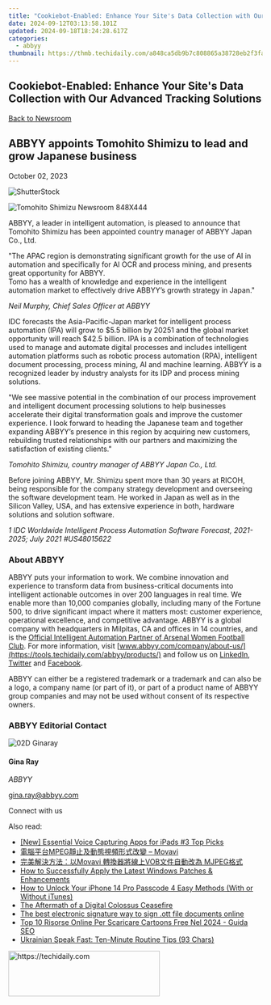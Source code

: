 ```yaml
---
title: "Cookiebot-Enabled: Enhance Your Site's Data Collection with Our Advanced Tracking Solutions"
date: 2024-09-12T03:13:58.101Z
updated: 2024-09-18T18:24:28.617Z
categories:
  - abbyy
thumbnail: https://thmb.techidaily.com/a848ca5db9b7c808865a38728eb2f3fa3f3cb8b726203e03c39aa2db5f8c0bbd.jpg
---
```


## Cookiebot-Enabled: Enhance Your Site's Data Collection with Our Advanced Tracking Solutions

[Back to Newsroom](https://tools.techidaily.com/abbyy/products/)

## ABBYY appoints Tomohito Shimizu to lead and grow Japanese business

October 02, 2023

![ShutterStock](https://content.abbyy.com/-/media/project/abbyy/abbyy/branchtemplates/shutterstock_1272462163_1296-x-729.jpg?h=729&iar=0&w=1296)

![Tomohito Shimizu Newsroom 848X444](https://static1.abbyy.com/abbyycommedia/37844/tomohito-shimizu-newsroom-848x444.jpg) 

ABBYY, a leader in intelligent automation, is pleased to announce that Tomohito Shimizu has been appointed country manager of ABBYY Japan Co., Ltd.

"The APAC region is demonstrating significant growth for the use of AI in automation and specifically for AI OCR and process mining, and presents great opportunity for ABBYY.   
Tomo has a wealth of knowledge and experience in the intelligent automation market to effectively drive ABBYY’s growth strategy in Japan."

_Neil Murphy, Chief Sales Officer at ABBYY_

IDC forecasts the Asia-Pacific-Japan market for intelligent process automation (IPA) will grow to $5.5 billion by 20251 and the global market opportunity will reach $42.5 billion. IPA is a combination of technologies used to manage and automate digital processes and includes intelligent automation platforms such as robotic process automation (RPA), intelligent document processing, process mining, AI and machine learning. ABBYY is a recognized leader by industry analysts for its IDP and process mining solutions.

"We see massive potential in the combination of our process improvement and intelligent document processing solutions to help businesses accelerate their digital transformation goals and improve the customer experience. I look forward to heading the Japanese team and together expanding ABBYY’s presence in this region by acquiring new customers, rebuilding trusted relationships with our partners and maximizing the satisfaction of existing clients."

_Tomohito Shimizu, country manager of ABBYY Japan Co., Ltd._

Before joining ABBYY, Mr. Shimizu spent more than 30 years at RICOH, being responsible for the company strategy development and overseeing the software development team. He worked in Japan as well as in the Silicon Valley, USA, and has extensive experience in both, hardware solutions and solution software.

_1 IDC Worldwide Intelligent Process Automation Software Forecast, 2021-2025; July 2021 #US48015622_

### About ABBYY

ABBYY puts your information to work. We combine innovation and experience to transform data from business-critical documents into intelligent actionable outcomes in over 200 languages in real time. We enable more than 10,000 companies globally, including many of the Fortune 500, to drive significant impact where it matters most: customer experience, operational excellence, and competitive advantage. ABBYY is a global company with headquarters in Milpitas, CA and offices in 14 countries, and is the [Official Intelligent Automation Partner of Arsenal Women Football Club](https://tools.techidaily.com/abbyy/products/). For more information, visit [www.abbyy.com/company/about-us/](https://tools.techidaily.com/abbyy/products/) and follow us on [LinkedIn](https://www.linkedin.com/company/abbyy), [Twitter](https://twitter.com/ABBYY%5FSoftware) and [Facebook](https://www.facebook.com/ABBYYsoft).

ABBYY can either be a registered trademark or a trademark and can also be a logo, a company name (or part of it), or part of a product name of ABBYY group companies and may not be used without consent of its respective owners.

### ABBYY Editorial Contact

![02D Ginaray](https://static2.abbyy.com/abbyycommedia/23662/02d-ginaray.png)

#### Gina Ray

_ABBYY_

[gina.ray@abbyy.com](https://tools.techidaily.com/abbyy/products/) 

  
Connect with us

<ins class="adsbygoogle"
     style="display:block"
     data-ad-format="autorelaxed"
     data-ad-client="ca-pub-7571918770474297"
     data-ad-slot="1223367746"></ins>

<ins class="adsbygoogle"
     style="display:block"
     data-ad-client="ca-pub-7571918770474297"
     data-ad-slot="8358498916"
     data-ad-format="auto"
     data-full-width-responsive="true"></ins>

<span class="atpl-alsoreadstyle">Also read:</span>
<div><ul>
<li><a href="https://on-screen-recording.techidaily.com/new-essential-voice-capturing-apps-for-ipads-3-top-picks/"><u>[New] Essential Voice Capturing Apps for iPads #3 Top Picks</u></a></li>
<li><a href="https://solve-manuals.techidaily.com/1726222165241-mpeg-movavi/"><u>電腦平台MPEG靜止及動態視頻形式改變 – Movavi</u></a></li>
<li><a href="https://solve-manuals.techidaily.com/movavi-vob-mjpeg/"><u>完美解決方法：以Movavi 轉換器將線上VOB文件自動改為 MJPEG格式</u></a></li>
<li><a href="https://win-howtos.techidaily.com/how-to-successfully-apply-the-latest-windows-patches-and-enhancements/"><u>How to Successfully Apply the Latest Windows Patches & Enhancements</u></a></li>
<li><a href="https://ios-unlock.techidaily.com/how-to-unlock-your-iphone-14-pro-passcode-4-easy-methods-with-or-without-itunes-by-drfone-ios/"><u>How to Unlock Your iPhone 14 Pro Passcode 4 Easy Methods (With or Without iTunes)</u></a></li>
<li><a href="https://facebook.techidaily.com/the-aftermath-of-a-digital-colossus-ceasefire/"><u>The Aftermath of a Digital Colossus Ceasefire</u></a></li>
<li><a href="https://techidaily.com/the-best-electronic-signature-way-to-sign-ott-file-documents-online-by-ldigisigner-sign-a-word-sign-a-word/"><u>The best electronic signature way to sign .ott file documents online</u></a></li>
<li><a href="https://solve-manuals.techidaily.com/top-10-risorse-online-per-scaricare-cartoons-free-nel-2024-guida-seo/"><u>Top 10 Risorse Online Per Scaricare Cartoons Free Nel 2024 - Guida SEO</u></a></li>
<li><a href="https://mondly-stories.techidaily.com/ukrainian-speak-fast-ten-minute-routine-tips-93-chars/"><u>Ukrainian Speak Fast: Ten-Minute Routine Tips (93 Chars)</u></a></li>
</ul></div>

<!-- affiliate ads begin -->
<a href="https://aligracehair.sjv.io/c/5597632/1868495/19272" target="_top" id="1868495">
  <img src="//a.impactradius-go.com/display-ad/19272-1868495" border="0" alt="https://techidaily.com" width="300" height="90"/>
</a>
<img height="0" width="0" src="https://aligracehair.sjv.io/i/5597632/1868495/19272" style="position:absolute;visibility:hidden;" border="0" />
<!-- affiliate ads end -->

